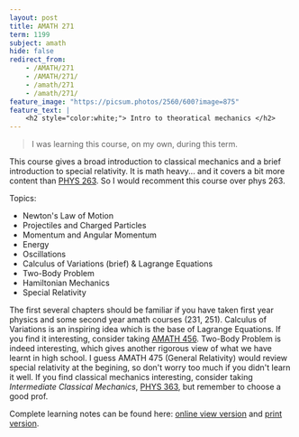 ```yaml
---
layout: post
title: AMATH 271
term: 1199
subject: amath
hide: false
redirect_from:
    - /AMATH/271
    - /AMATH/271/
    - /amath/271
    - /amath/271/
feature_image: "https://picsum.photos/2560/600?image=875"
feature_text: |
    <h2 style="color:white;"> Intro to theoratical mechanics </h2>
---
```


 > I was learning this course, on my own, during this term.

This course gives a broad introduction to classical mechanics and a brief introduction to special relativity. It is math heavy... and it covers a bit more content than [PHYS 263](https://ugradcalendar.uwaterloo.ca/courses/PHYS/263). So I would recomment this course over phys 263.

Topics:
* Newton's Law of Motion
* Projectiles and Charged Particles
* Momentum and Angular Momentum
* Energy
* Oscillations
* Calculus of Variations (brief) & Lagrange Equations
* Two-Body Problem
* Hamiltonian Mechanics
* Special Relativity

The first several chapters should be familiar if you have taken first year physics and some second year amath courses (231, 251). Calculus of Variations is an inspiring idea which is the base of Lagrange Equations. If you find it interesting, consider taking [AMATH 456](https://ugradcalendar.uwaterloo.ca/courses/AMATH/456). Two-Body Problem is indeed interesting, which gives another rigorous view of what we have learnt in high school. I guess AMATH 475 (General Relativity) would review special relativity at the begining, so don't worry too much if you didn't learn it well. If you find classical mechanics interesting, consider taking *Intermediate Classical Mechanics*, [PHYS 363](https://ugradcalendar.uwaterloo.ca/courses/PHYS/363), but remember to choose a good prof.

Complete learning notes can be found here: [online view version](/pdfs/1199/am271_view.pdf) and [print version](/pdfs/1199/am271_print.pdf).
